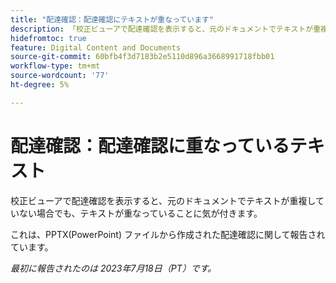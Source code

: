 ```yaml
---
title: "配達確認：配達確認にテキストが重なっています"
description: 「校正ビューアで配達確認を表示すると、元のドキュメントでテキストが重複していなくても、テキストが重なっていることに気が付きます。 」
hidefromtoc: true
feature: Digital Content and Documents
source-git-commit: 60bfb4f3d7183b2e5110d896a3668991718fbb01
workflow-type: tm+mt
source-wordcount: '77'
ht-degree: 5%

---
```



# 配達確認：配達確認に重なっているテキスト

校正ビューアで配達確認を表示すると、元のドキュメントでテキストが重複していない場合でも、テキストが重なっていることに気が付きます。

これは、PPTX(PowerPoint) ファイルから作成された配達確認に関して報告されています。

_最初に報告されたのは 2023年7月18日（PT）です。_

